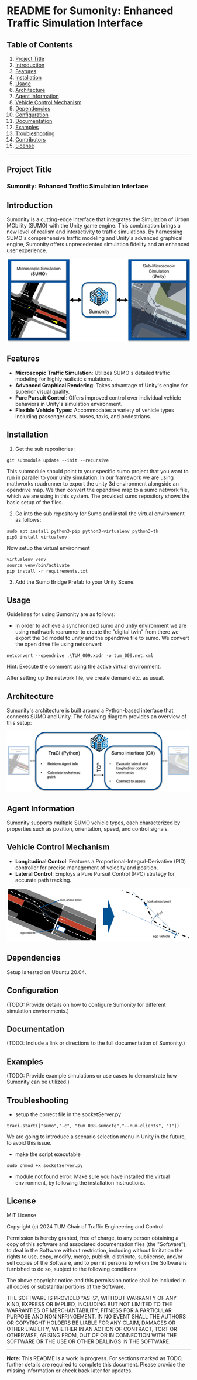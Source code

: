# README for Sumonity: Enhanced Traffic Simulation Interface

## Table of Contents
1. [Project Title](#project-title)
2. [Introduction](#introduction)
3. [Features](#features)
4. [Installation](#installation)
5. [Usage](#usage)
6. [Architecture](#architecture)
7. [Agent Information](#agent-information)
8. [Vehicle Control Mechanism](#vehicle-control-mechanism)
9. [Dependencies](#dependencies)
10. [Configuration](#configuration)
11. [Documentation](#documentation)
12. [Examples](#examples)
13. [Troubleshooting](#troubleshooting)
14. [Contributors](#contributors)
15. [License](#license)

---

## Project Title
### Sumonity: Enhanced Traffic Simulation Interface

## Introduction
Sumonity is a cutting-edge interface that integrates the Simulation of Urban MObility (SUMO) with the Unity game engine. This combination brings a new level of realism and interactivity to traffic simulations. By harnessing SUMO's comprehensive traffic modeling and Unity's advanced graphical engine, Sumonity offers unprecedented simulation fidelity and an enhanced user experience.

![Overview of Sumonity Architecture](images/Sumonity_overview.png)

## Features
- **Microscopic Traffic Simulation**: Utilizes SUMO's detailed traffic modeling for highly realistic simulations.
- **Advanced Graphical Rendering**: Takes advantage of Unity's engine for superior visual quality.
- **Pure Pursuit Control**: Offers improved control over individual vehicle behaviors in Unity's simulation environment.
- **Flexible Vehicle Types**: Accommodates a variety of vehicle types including passenger cars, buses, taxis, and pedestrians.

## Installation
1. Get the sub repositories:
```
git submodule update --init --recursive
```

This submodule should point to your specific sumo project that you want to run in parallel to your unity simulation. In our framework we are using mathworks roadrunner to export the unity 3d environment alongside an opendrive map. We then convert the opendrive map to a sumo network file, which we are using in this system. The provided sumo repository shows the basic setup of the files.

2. Go into the sub repository for Sumo and install the virtual environment as follows:

```
sudo apt install python3-pip python3-virtualenv python3-tk
pip3 install virtualenv
```
Now setup the virtual environment
```
virtualenv venv
source venv/bin/activate
pip install -r requirements.txt
```

3. Add the Sumo Bridge Prefab to your Unity Scene.



## Usage
Guidelines for using Sumonity are as follows:
- In order to achieve a synchronized sumo and untiy environment we are using mathwork roarunner to create the "digital twin" from there we export the 3d model to unity and the opendrive file to sumo. We convert the open drive file using netconvert:

```
netconvert --opendrive .\TUM_009.xodr -o tum_009.net.xml
```
Hint: Execute the comment using the active virtual environment.

After setting up the network file, we create demand etc. as usual.

## Architecture
Sumonity's architecture is built around a Python-based interface that connects SUMO and Unity. The following diagram provides an overview of this setup:

![Sumonity Architecture](images/Sumonity_overview_detailed.png)

## Agent Information
Sumonity supports multiple SUMO vehicle types, each characterized by properties such as position, orientation, speed, and control signals.

## Vehicle Control Mechanism
- **Longitudinal Control**: Features a Proportional-Integral-Derivative (PID) controller for precise management of velocity and position.
- **Lateral Control**: Employs a Pure Pursuit Control (PPC) strategy for accurate path tracking.

![Detailed Architecture of Sumonity](images/lateral_control_strategy.png)

## Dependencies
Setup is tested on Ubuntu 20.04.

## Configuration
(TODO: Provide details on how to configure Sumonity for different simulation environments.)

## Documentation
(TODO: Include a link or directions to the full documentation of Sumonity.)

## Examples
(TODO: Provide example simulations or use cases to demonstrate how Sumonity can be utilized.)

## Troubleshooting
- setup the correct file in the socketServer.py
```
traci.start(["sumo","-c", "tum_008.sumocfg","--num-clients", "1"])
```
We are going to introduce a scenario selection menu in Unity in the future, to avoid this issue.


- make the script executable
```
sudo chmod +x socketServer.py
```

- module not found error:
Make sure you have installed the virtual environment, by following the installation instructions.



## License
MIT License

Copyright (c) 2024 TUM Chair of Traffic Engineering and Control

Permission is hereby granted, free of charge, to any person obtaining a copy
of this software and associated documentation files (the "Software"), to deal
in the Software without restriction, including without limitation the rights
to use, copy, modify, merge, publish, distribute, sublicense, and/or sell
copies of the Software, and to permit persons to whom the Software is
furnished to do so, subject to the following conditions:

The above copyright notice and this permission notice shall be included in all
copies or substantial portions of the Software.

THE SOFTWARE IS PROVIDED "AS IS", WITHOUT WARRANTY OF ANY KIND, EXPRESS OR
IMPLIED, INCLUDING BUT NOT LIMITED TO THE WARRANTIES OF MERCHANTABILITY,
FITNESS FOR A PARTICULAR PURPOSE AND NONINFRINGEMENT. IN NO EVENT SHALL THE
AUTHORS OR COPYRIGHT HOLDERS BE LIABLE FOR ANY CLAIM, DAMAGES OR OTHER
LIABILITY, WHETHER IN AN ACTION OF CONTRACT, TORT OR OTHERWISE, ARISING FROM,
OUT OF OR IN CONNECTION WITH THE SOFTWARE OR THE USE OR OTHER DEALINGS IN THE
SOFTWARE.

---

**Note:** This README is a work in progress. For sections marked as TODO, further details are required to complete this document. Please provide the missing information or check back later for updates.
